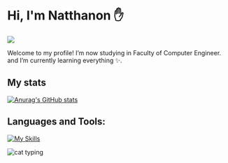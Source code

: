 # Hi, I'm Natthanon ✋

<a href="https://open.spotify.com/user/21mt5p2wawvjnk72dyopopqky">
    <img src = "https://img.shields.io/badge/Spotify-1ED760?&style=for-the-badge&logo=spotify&logoColor=white">
</a>

Welcome to my profile! I’m now studying in Faculty of Computer Engineer. and I’m currently learning everything ✨.

## My stats

[![Anurag's GitHub stats](https://github-readme-stats.vercel.app/api?username=kapow-ww&show_icons=true&theme=graywhite)](https://github.com/anuraghazra/github-readme-stats)

<!-- [![Top Langs](https://github-readme-stats.vercel.app/api/top-langs/?username=kapow-ww&layout=compact)](https://github.com/anuraghazra/github-readme-stats) -->

## Languages and Tools:

[![My Skills](https://skillicons.dev/icons?i=react,js,nodejs,py,tailwind,materialui,figma,vercel&theme=dark)](https://skillicons.dev)

![cat typing ](https://media.giphy.com/media/heIX5HfWgEYlW/giphy.gif)
